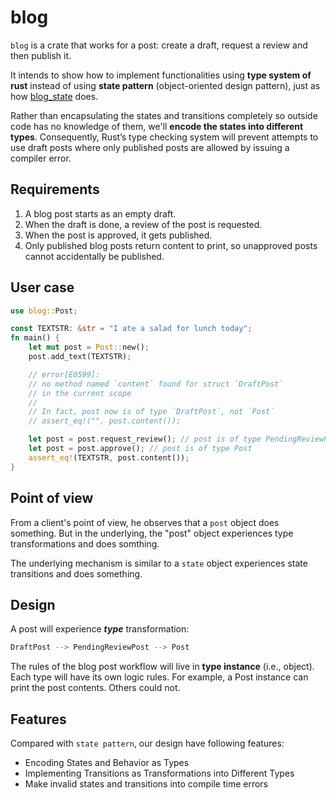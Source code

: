 blog
===

`blog` is a crate that works for a post:
create a draft, request a review and then publish it.

It intends to show how to implement functionalities using
**type system of rust** instead of using
**state pattern** (object-oriented design pattern), just as
how [blog_state](../blog_state) does.

Rather than encapsulating the states and transitions completely
so outside code has no knowledge of them, we'll
**encode the states into different types**. 
Consequently, Rust’s type checking system will prevent attempts to use draft posts where only published posts are allowed by issuing a compiler error.

Requirements
---

1. A blog post starts as an empty draft.
2. When the draft is done, a review of the post is requested.
3. When the post is approved, it gets published.
4. Only published blog posts return content to print, so unapproved posts cannot accidentally be published.

User case
---

```rust
use blog::Post;

const TEXTSTR: &str = "I ate a salad for lunch today";
fn main() {
    let mut post = Post::new();
    post.add_text(TEXTSTR);

    // error[E0599]:
    // no method named `content` found for struct `DraftPost`
    // in the current scope
    //
    // In fact, post now is of type `DraftPost`, not `Post`
    // assert_eq!("", post.content());

    let post = post.request_review(); // post is of type PendingReviewPost
    let post = post.approve(); // post is of type Post
    assert_eq!(TEXTSTR, post.content());
}
```

Point of view
---

From a client's point of view, he observes that a `post` object
does something. But in the underlying, the "post" object
experiences type transformations and does somthing.

The underlying mechanism is similar to a `state` object
experiences state transitions and does something.

Design
---

A post will experience ***type*** transformation:

```bash
DraftPost --> PendingReviewPost --> Post
```

The rules of the blog post workflow will live in **type instance** (i.e., object).
Each type will have its own logic rules. For example,
a Post instance can print the post contents. Others could not.

Features
---

Compared with `state pattern`, our design have following features:

* Encoding States and Behavior as Types
* Implementing Transitions as Transformations into Different Types
* Make invalid states and transitions into compile time errors

